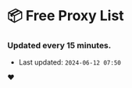 # :package: Free Proxy List
### Updated every 15 minutes.

- Last updated: `2024-06-12 07:50`

:heart:
